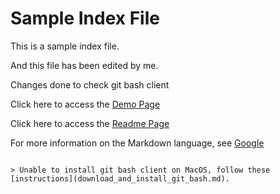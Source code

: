 # Sample Index File

This is a sample index file.

And this file has been edited by me.

Changes done to check git bash client

Click here to access the [Demo Page](demo.md)

Click here to access the [Readme Page](README.md)

For more information on the Markdown language, see [Google](https://www.google.com)

```This is a code block.

> Unable to install git bash client on MacOS, follow these [instructions](download_and_install_git_bash.md).
